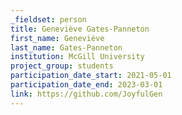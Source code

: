 ```yaml
---
_fieldset: person
title: Geneviève Gates-Panneton
first_name: Geneviève
last_name: Gates-Panneton
institution: McGill University
project_group: students
participation_date_start: 2021-05-01
participation_date_end: 2023-03-01
link: https://github.com/JoyfulGen
---
```

